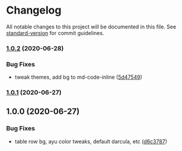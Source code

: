 # Changelog

All notable changes to this project will be documented in this file. See [standard-version](https://github.com/conventional-changelog/standard-version) for commit guidelines.

### [1.0.2](https://github.com/f3rno/server-markdown-it-template-default/compare/v1.0.1...v1.0.2) (2020-06-28)


### Bug Fixes

* tweak themes, add bg to md-code-inline ([5d47549](https://github.com/f3rno/server-markdown-it-template-default/commit/5d47549a2966149eb05446701a5998e2d443f867))

### [1.0.1](https://github.com/f3rno/server-markdown-it-template-default/compare/v1.0.0...v1.0.1) (2020-06-27)

## 1.0.0 (2020-06-27)


### Bug Fixes

* table row bg, ayu color tweaks, default darcula, etc ([d6c3787](https://github.com/f3rno/server-markdown-it-template-default/commit/d6c3787f0d9f360c3cc14ba1316eb8de0c9c580e))
